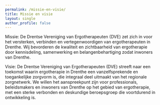 ```yaml
---
permalink: /missie-en-visie/
title: Missie en visie
layout: single
author_profile: false
---
```

Missie:
De Drentse Vereniging van Ergotherapeuten (DVE) zet zich in voor het versterken,
verbinden en vertegenwoordigen van ergotherapeuten in Drenthe. Wij bevorderen de
kwaliteit en zichtbaarheid van ergotherapie door kennisdeling, samenwerking en
belangenbehartiging zodat inwoners van Drenthe.

Visie:
De Drentse Vereniging van Ergotherapeuten (DVE) streeft naar een toekomst waarin
ergotherapie in Drenthe een vanzelfsprekende en toegankelijke zorgvorm is, die integraal
deel uitmaakt van het regionale zorgnetwerk. We willen het aanspreekpunt zijn voor 
professionals, beleidsmakers en inwoners van Drenthe op het gebied van ergotherapie, met
een sterke verbonden en deskundige beroepsgroep die voortdurend in ontwikkeling is.
